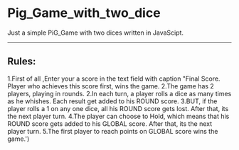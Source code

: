 # Pig_Game_with_two_dice
Just a simple PiG_Game with two dices written in JavaScipt.
 
---
## Rules:
1.First of all ,Enter your a score in the text field with caption "Final Score. Player who achieves this score first, wins the game.
2.The game has 2 players, playing in rounds. 
2.In each turn, a player rolls a dice as many times as he whishes. Each result get added to his ROUND score. 
3.BUT, if the player rolls a 1 on any one dice, all his ROUND score gets lost. After that, its the next player turn.
4.The player can choose to Hold, which means that his ROUND score gets added to his GLOBAL score. After that, its the next player turn.
5.The first player to reach <entered> points on GLOBAL score wins the game.')
